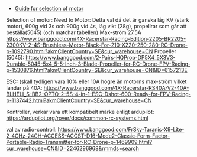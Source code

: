 - [Guide for selection of motor](https://www.instructables.com/A-Guide-to-RC-Basics-and-Where-to-Start-Building-Y/)

Selection of motor:
Need to 
Motor: Detta val då det är ganska låg KV (stark motor), 600g vid 3s och 900g vid 4s, låg vikt (28g), propellrar som går att beställa(5045) (och matchar tabellen) Max-ström 27.5A
https://www.banggood.com/4X-Racerstar-Racing-Edition-2205-BR2205-2300KV-2-4S-Brushless-Motor-Black-For-210-X220-250-280-RC-Drone-p-1092790.html?akmClientCountry=SE&cur_warehouse=CN
Propeller (5045): https://www.banggood.com/2-Pairs-HQProp-DP5X4_5X3V3-Durable-5045-5x4_5-5-Inch-3-Blade-Propeller-for-RC-Drone-FPV-Racing-p-1530876.html?akmClientCountry=SE&cur_warehouse=CN&ID=6157213E

ESC: (skall tydligen vara 10% eller 10A högre än motorns max-ström vilket landar på 40A:
https://www.banggood.com/4X-Racerstar-RS40A-V2-40A-BLHELI_S-BB2-OPTO-2-5S-4-in-1-ESC-Dshot-600-Ready-for-FPV-Racing-p-1137442.html?akmClientCountry=SE&cur_warehouse=CN



Kontroller, verkar vara ett kompatibelt märke enligt ardupilot:  https://ardupilot.org/rover/docs/common-rc-systems.html

val av radio-controll: https://www.banggood.com/FrSky-Taranis-X9-Lite-2_4GHz-24CH-ACCESS-ACCST-D16-Mode2-Classic-Form-Factor-Portable-Radio-Transmitter-for-RC-Drone-p-1469909.html?cur_warehouse=CN&ID=2246296968&rmmds=search

